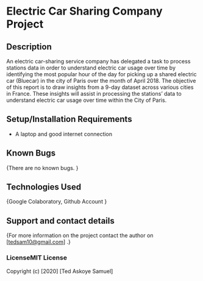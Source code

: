 # Electric Car Sharing Company Project 

## Description

An electric car-sharing service company has delegated a task to process stations data in order to understand electric car usage over time by identifying the most popular hour of the day for picking up a shared electric car (Bluecar) in the city of Paris over the month of April 2018.
The objective of this report is to draw insights from a 9-day dataset across various cities in France. These insights will assist in processing the stations’ data to understand electric car usage over time within the City of Paris. 

## Setup/Installation Requirements
* A laptop and good internet connection

## Known Bugs
{There are no known bugs. }
## Technologies Used
{Google Colaboratory, Github Account }
## Support and contact details
{For more information on the project contact the author on [tedsam10@gmail.com] .}
### LicenseMIT License

Copyright (c) [2020] [Ted Askoye Samuel]

